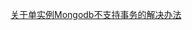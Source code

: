﻿
[关于单实例Mongodb不支持事务的解决办法](https://stackoverflow.com/questions/57241278/c-sharp-mongodb-driver-transactions-on-a-single-mongodb-instance)